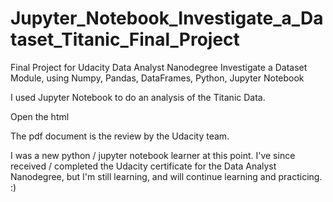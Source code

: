 # Jupyter_Notebook_Investigate_a_Dataset_Titanic_Final_Project
Final Project for Udacity Data Analyst Nanodegree Investigate a Dataset Module, using Numpy, Pandas, DataFrames, Python, Jupyter Notebook

I used Jupyter Notebook to do an analysis of the Titanic Data.

Open the html

The pdf document is the review by the Udacity team.

I was a new python / jupyter notebook learner at this point.
I've since received / completed the Udacity certificate for the Data Analyst Nanodegree, 
but I'm still learning, and will continue learning and practicing. :)

